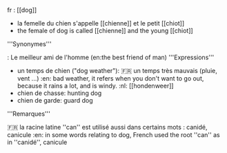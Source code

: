 fr : [[dog]]

* la femelle du chien s'appelle [[chienne]] et le petit [[chiot]]
* the female of dog is called [[chienne]] and the young [[chiot]]

'''Synonymes'''

: Le meilleur ami de l'homme (en:the best friend of man)
'''Expressions'''

* un temps de chien ("dog weather"):
:fr: un temps très mauvais (pluie, vent ...)
:en: bad weather, it refers when you don't want to go out, because it rains a lot, and is windy.
:nl: [[hondenweer]]
* chien de chasse: hunting dog
* chien de garde: guard dog



'''Remarques'''

:fr: la racine latine ''can'' est utilisé aussi dans certains mots : canidé, canicule
:en: in some words relating to dog, French used the root ''can'' as in ''canidé'', canicule